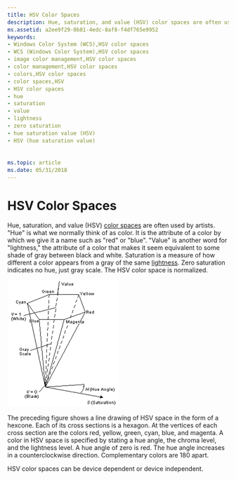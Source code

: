 ```yaml
---
title: HSV Color Spaces
description: Hue, saturation, and value (HSV) color spaces are often used by artists.
ms.assetid: a2ee9f29-0b81-4edc-8af8-f4df765e9952
keywords:
- Windows Color System (WCS),HSV color spaces
- WCS (Windows Color System),HSV color spaces
- image color management,HSV color spaces
- color management,HSV color spaces
- colors,HSV color spaces
- color spaces,HSV
- HSV color spaces
- hue
- saturation
- value
- lightness
- zero saturation
- hue saturation value (HSV)
- HSV (hue saturation value)


ms.topic: article
ms.date: 05/31/2018
---
```


# HSV Color Spaces

Hue, saturation, and value (HSV) [color spaces](c.md) are often used by artists. "Hue" is what we normally think of as color. It is the attribute of a color by which we give it a name such as "red" or "blue". "Value" is another word for "lightness," the attribute of a color that makes it seem equivalent to some shade of gray between black and white. Saturation is a measure of how different a color appears from a gray of the same [lightness](b.md). Zero saturation indicates no hue, just gray scale. The HSV color space is normalized.

![hsv color space](images/hsvline.png)

The preceding figure shows a line drawing of HSV space in the form of a hexcone. Each of its cross sections is a hexagon. At the vertices of each cross section are the colors red, yellow, green, cyan, blue, and magenta. A color in HSV space is specified by stating a hue angle, the chroma level, and the lightness level. A hue angle of zero is red. The hue angle increases in a counterclockwise direction. Complementary colors are 180 apart.

HSV color spaces can be device dependent or device independent.

 

 




